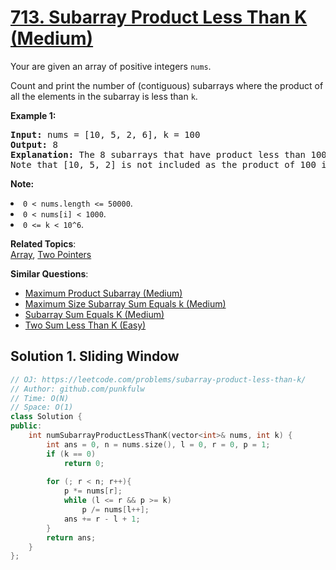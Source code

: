 # [713. Subarray Product Less Than K (Medium)](https://leetcode.com/problems/subarray-product-less-than-k/)

<p>Your are given an array of positive integers <code>nums</code>.</p>
<p>Count and print the number of (contiguous) subarrays where the product of all the elements in the subarray is less than <code>k</code>.</p>

<p><b>Example 1:</b><br>
</p><pre><b>Input:</b> nums = [10, 5, 2, 6], k = 100
<b>Output:</b> 8
<b>Explanation:</b> The 8 subarrays that have product less than 100 are: [10], [5], [2], [6], [10, 5], [5, 2], [2, 6], [5, 2, 6].
Note that [10, 5, 2] is not included as the product of 100 is not strictly less than k.
</pre>
<p></p>

<p><b>Note:</b>
</p><li><code>0 &lt; nums.length &lt;= 50000</code>.</li>
<li><code>0 &lt; nums[i] &lt; 1000</code>.</li>
<li><code>0 &lt;= k &lt; 10^6</code>.</li>
<p></p>

**Related Topics**:  
[Array](https://leetcode.com/tag/array/), [Two Pointers](https://leetcode.com/tag/two-pointers/)

**Similar Questions**:
* [Maximum Product Subarray (Medium)](https://leetcode.com/problems/maximum-product-subarray/)
* [Maximum Size Subarray Sum Equals k (Medium)](https://leetcode.com/problems/maximum-size-subarray-sum-equals-k/)
* [Subarray Sum Equals K (Medium)](https://leetcode.com/problems/subarray-sum-equals-k/)
* [Two Sum Less Than K (Easy)](https://leetcode.com/problems/two-sum-less-than-k/)

## Solution 1. Sliding Window 

```cpp
// OJ: https://leetcode.com/problems/subarray-product-less-than-k/
// Author: github.com/punkfulw
// Time: O(N)
// Space: O(1)
class Solution {
public:
    int numSubarrayProductLessThanK(vector<int>& nums, int k) {
        int ans = 0, n = nums.size(), l = 0, r = 0, p = 1;
        if (k == 0)
            return 0;
        
        for (; r < n; r++){
            p *= nums[r];
            while (l <= r && p >= k)
                p /= nums[l++];
            ans += r - l + 1;
        }
        return ans;
    }
};
```
